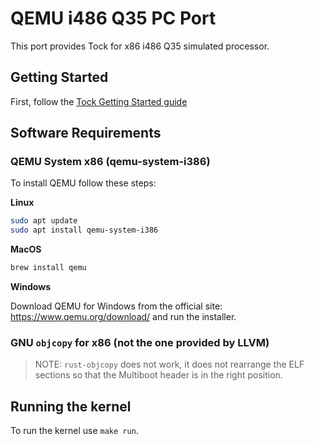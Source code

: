 QEMU i486 Q35 PC Port
=====================

This port provides Tock for x86 i486 Q35 simulated processor.

## Getting Started

First, follow the [Tock Getting Started guide](../../doc/Getting_Started.md)

## Software Requirements

### QEMU System x86 (qemu-system-i386)

To install QEMU follow these steps:

**Linux**
```bash
sudo apt update
sudo apt install qemu-system-i386
```

**MacOS**
```bash
brew install qemu
```

**Windows**

Download QEMU for Windows from the official site: https://www.qemu.org/download/ and run the installer.


### GNU `objcopy` for x86 (not the one provided by LLVM)

> NOTE: `rust-objcopy` does not work, it does not rearrange the ELF sections so that
>       the Multiboot header is in the right position.

## Running the kernel

To run the kernel use `make run`.

